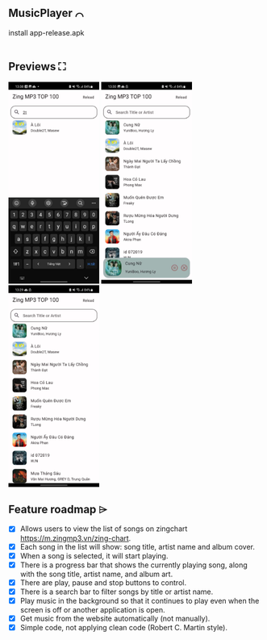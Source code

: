 ## MusicPlayer ⌒
install app-release.apk
<br/>
<br/>

## Previews ⛶

<img src="ss1.jpg" alt="screenshots" height="400" width="180"> 

<img src="ss2.jpg" alt="screenshots" height="400" width="180"> 

<img src="ss3.jpg" alt="screenshots" height="400" width="180"> 



## Feature roadmap ⌲
- [x]  Allows users to view the list of songs on zingchart https://m.zingmp3.vn/zing-chart.
- [x]  Each song in the list will show: song title, artist name and album cover.
- [x]  When a song is selected, it will start playing.
- [x]  There is a progress bar that shows the currently playing song, along with the song title, artist name, and album art.
- [x]  There are play, pause and stop buttons to control.
- [x]  There is a search bar to filter songs by title or artist name.
- [x]  Play music in the background so that it continues to play even when the screen is off or another application is open.
- [x]  Get music from the website automatically (not manually).
- [x]  Simple code, not applying clean code (Robert C. Martin style).
